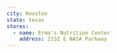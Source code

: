 ```yaml
---
city: Houston
state: texas
stores:
  - name: Erma's Nutrition Center
    address: 2332 E NASA Parkway
---
```

